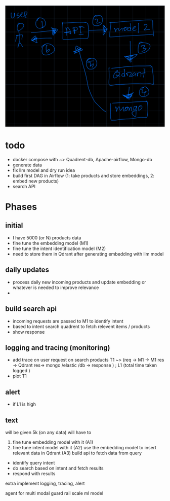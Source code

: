

![Flow Diagram](flow-1.jpeg)

# todo

- docker compose with ~> Quadrent-db, Apache-airflow, Mongo-db
- generate data
- fix llm model and dry run idea 
- build first DAG in Airflow (1: take products and store embeddings, 2: embed new products)
- search API 



# Phases

## initial  
- I have 5000 (or N) products data
- fine tune the embedding model (M1)
- fine tune the intent identification model (M2)
- need to store them in Qdrant after generating embedding with llm model

## daily updates 
- process daily new incoming products and update embedding or whatever is needed to improve relevance  
-

## build search api
- incoming requests are passed to M1 to identify intent
- based to intent search quadrent to fetch relevent items / products
- show response 

## logging and tracing  (monitoring)
- add trace on user request on search products
  T1 ~> (req -> M1 -> M1 res -> Qdrant res-> mongo /elastic /db -> response ) ; L1 (total time taken logged )
- plot T1

## alert 
- if L1 is high


## text

will be given 5k (on any data) 
will have to 
1. fine tune embedding model with it (A1)
2. fine tune intent model with it (A2)
use the embedding model to insert relevant data in Qdrant (A3)
build api to fetch data from query
 - identify query intent
 - do search based on intent and fetch results
 - respond with results 

 extra implement logging, tracing, alert 


 agent for multi modal 
 guard rail 
 scale ml model